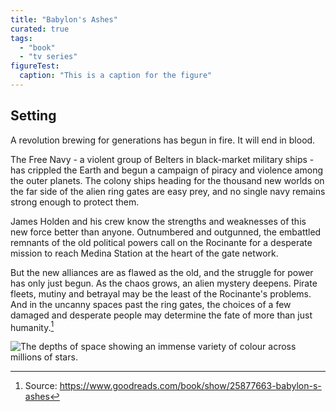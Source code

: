 ```yaml
---
title: "Babylon's Ashes"
curated: true
tags:
  - "book"
  - "tv series"
figureTest:
  caption: "This is a caption for the figure"
---
```


## Setting

A revolution brewing for generations has begun in fire. It will end in blood.

The Free Navy - a violent group of Belters in black-market military ships - has crippled the Earth and begun a campaign of piracy and violence among the outer planets. The colony ships heading for the thousand new worlds on the far side of the alien ring gates are easy prey, and no single navy remains strong enough to protect them.

James Holden and his crew know the strengths and weaknesses of this new force better than anyone. Outnumbered and outgunned, the embattled remnants of the old political powers call on the Rocinante for a desperate mission to reach Medina Station at the heart of the gate network.

But the new alliances are as flawed as the old, and the struggle for power has only just begun. As the chaos grows, an alien mystery deepens. Pirate fleets, mutiny and betrayal may be the least of the Rocinante's problems. And in the uncanny spaces past the ring gates, the choices of a few damaged and desperate people may determine the fate of more than just humanity.[^1]

![The depths of space showing an immense variety of colour across millions of stars.](./src/media/jeremy-thomas-E0AHdsENmDg-unsplash.jpg "Space by Jeremy Thomas")

[^1]: Source: https://www.goodreads.com/book/show/25877663-babylon-s-ashes